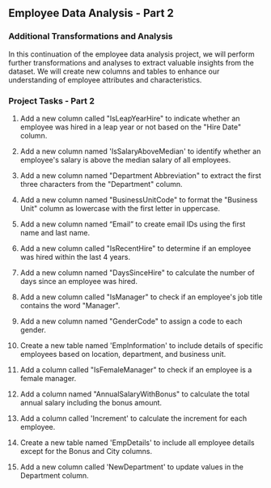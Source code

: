 ## Employee Data Analysis - Part 2

### Additional Transformations and Analysis

In this continuation of the employee data analysis project, we will perform further transformations and analyses to extract valuable insights from the dataset. We will create new columns and tables to enhance our understanding of employee attributes and characteristics.

### Project Tasks - Part 2

1. Add a new column called "IsLeapYearHire" to indicate whether an employee was hired in a leap year or not based on the "Hire Date" column.

2. Add a new column named 'IsSalaryAboveMedian' to identify whether an employee's salary is above the median salary of all employees.

3. Add a new column named "Department Abbreviation" to extract the first three characters from the "Department" column.

4. Add a new column named "BusinessUnitCode" to format the "Business Unit" column as lowercase with the first letter in uppercase.

5. Add a new column named “Email” to create email IDs using the first name and last name.

6. Add a new column called "IsRecentHire" to determine if an employee was hired within the last 4 years.

7. Add a new column named "DaysSinceHire" to calculate the number of days since an employee was hired.

8. Add a new column called "IsManager" to check if an employee's job title contains the word "Manager".

9. Add a new column named "GenderCode" to assign a code to each gender.

10. Create a new table named 'EmpInformation' to include details of specific employees based on location, department, and business unit.

11. Add a column called "IsFemaleManager" to check if an employee is a female manager.

12. Add a column named "AnnualSalaryWithBonus" to calculate the total annual salary including the bonus amount.

13. Add a column called 'Increment' to calculate the increment for each employee.

14. Create a new table named 'EmpDetails' to include all employee details except for the Bonus and City columns.

15. Add a new column called 'NewDepartment' to update values in the Department column.
